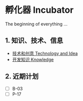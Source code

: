 # 孵化器 Incubator

The beginning of everything ...

## 1. 知识、技术、信息

- [技术和创意 Technology and Idea](https://github.com/fimik-dev/incubator/discussions/)
- [开发知识 Knowledge](https://github.com/fimik-dev/incubator/wiki)

## 2. 近期计划

- [ ] B-03
- [ ] P-17
